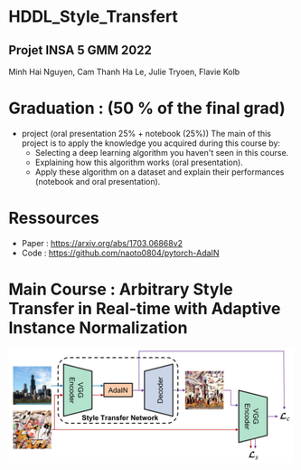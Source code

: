 # HDDL_Style_Transfert
## Projet INSA 5 GMM 2022
Minh Hai Nguyen, Cam Thanh Ha Le, Julie Tryoen, Flavie Kolb

# Graduation : (50 % of the final grad)
* project (oral presentation 25% + notebook (25%))
The main of this project is to apply the knowledge you acquired during this course by:
     * Selecting a deep learning algorithm you haven't seen in this course.
     * Explaining how this algorithm works (oral presentation).
     * Apply these algorithm on a dataset and explain their performances (notebook and oral presentation).

# Ressources 
* Paper : https://arxiv.org/abs/1703.06868v2
* Code : https://github.com/naoto0804/pytorch-AdaIN

# Main Course : Arbitrary Style Transfer in Real-time with Adaptive Instance Normalization

![Architecture](architecture.jpg)
